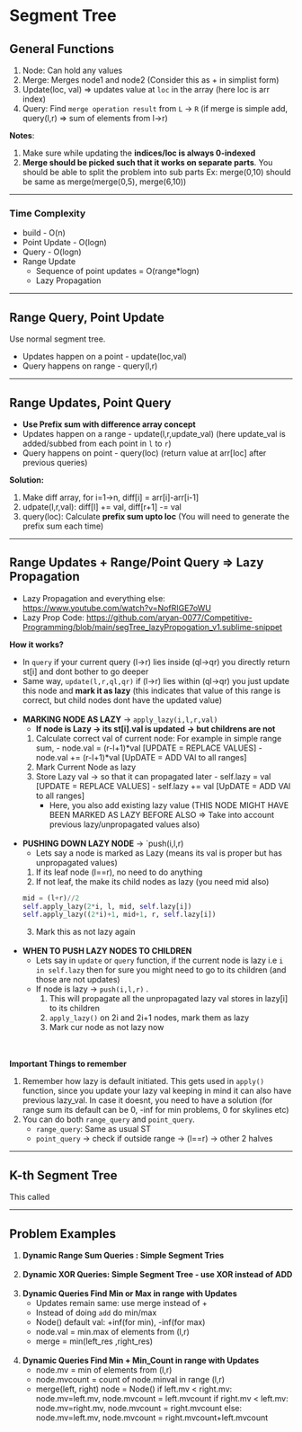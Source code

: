 
# Segment Tree
## General Functions
1. Node: Can hold any values
2. Merge: Merges node1 and node2 (Consider this as + in simplist form)
3. Update(loc, val) => updates value at `loc` in the array (here loc is arr index)
4. Query: Find `merge operation result` from `L` -> `R` (if merge is simple add, query(l,r) => sum of elements from l->r)

**Notes**:
1. Make sure while updating the **indices/loc is always 0-indexed**
2. **Merge should be picked such that it works on separate parts**. You should be able to split the problem into sub parts
  Ex: merge(0,10) should be same as merge(merge(0,5), merge(6,10))
---
### Time Complexity
- build - O(n)
- Point Update - O(logn)
- Query - O(logn)
- Range Update
  - Sequence of point updates = O(range*logn)
  - Lazy Propagation
---
## Range Query, Point Update
Use normal segment tree.
- Updates happen on a point - update(loc,val)
- Query happens on range - query(l,r)
---
## Range Updates, Point Query
- **Use Prefix sum with difference array concept**
- Updates happen on a range - update(l,r,update_val) (here update_val is added/subbed from each point in `l` to `r`)
- Query happens on point - query(loc) (return value at arr[loc] after previous queries)


**Solution:**
1. Make diff array, for i=1->n, diff[i] = arr[i]-arr[i-1]
2. udpate(l,r,val): diff[l] += val, diff[r+1] -= val
3. query(loc): Calculate **prefix sum upto loc** (You will need to generate the prefix sum each time)

---
## Range Updates +  Range/Point Query => Lazy Propagation
- Lazy Propagation and everything else: https://www.youtube.com/watch?v=NofRIGE7oWU
- Lazy Prop Code: https://github.com/aryan-0077/Competitive-Programming/blob/main/segTree_lazyPropogation_v1.sublime-snippet

**How it works?** 
- In `query` if your current query (l->r) lies inside (ql->qr) you directly return st[i] and dont bother to go deeper
- Same way, `update(l,r,ql,qr)` if (l->r) lies within (ql->qr) you just update this node and **mark it as lazy**
  (this indicates that value of this range is correct, but child nodes dont have the updated value)
<br><br>
- **MARKING NODE AS LAZY** -> `apply_lazy(i,l,r,val)`
	- **If node is Lazy -> its st[i].val is updated -> but childrens are not**
    1. Calculate correct val of current node: For example in simple range sum,
      - node.val = (r-l+1)*val [UPDATE = REPLACE VALUES]
      - node.val += (r-l+1)*val [UpDATE = ADD VAl to all ranges]
    2. Mark Current Node as lazy
    3. Store Lazy val -> so that it can propagated later
      - self.lazy = val [UPDATE = REPLACE VALUES]
      - self.lazy += val [UpDATE = ADD VAl to all ranges]
        - Here, you also add existing lazy value (THIS NODE MIGHT HAVE BEEN MARKED AS LAZY BEFORE ALSO => Take into account previous lazy/unpropagated values also)
<br><br>
-   **PUSHING DOWN LAZY NODE** -> `push(i,l,r)
	- Lets say a node is marked as Lazy (means its val is proper but has unpropagated values)
	1. If its leaf node (l==r), no need to do anything
	2. If not leaf, the make its child nodes as lazy (you need mid also)
	```py
	mid = (l+r)//2
    self.apply_lazy(2*i, l, mid, self.lazy[i])
    self.apply_lazy((2*i)+1, mid+1, r, self.lazy[i])
	```
	3. Mark this as not lazy again
<br><br>
- **WHEN TO PUSH LAZY NODES TO CHILDREN**
	- Lets say in `update` or `query` function, if the current node is lazy i.e `i in self.lazy` then for sure you might need to go to its children (and those are not updates)
	- If node is lazy ->   `push(i,l,r)` . 
		1. This will propagate all the unpropagated lazy val stores in lazy[i] to its children
		2. `apply_lazy()` on 2i and 2i+1 nodes, mark them as lazy
		3. Mark cur node as not lazy now

<br><br>
**Important Things to remember**
1. Remember how lazy is default initiated. This gets used in `apply()` function, since you update your lazy val keeping in mind it can also have previous lazy_val. In case it doesnt, you need to have a solution (for range sum its default can be 0, -inf for min problems, 0 for skylines etc)
2. You can do both `range_query` and `point_query`. 
	- `range_query`: Same as usual ST
	- `point_query` -> check if outside range -> (l==r) -> other 2 halves

---
## K-th Segment Tree

This called


---
## Problem Examples
1. **Dynamic Range Sum Queries : Simple Segment Tries**
<br><br>
2. **Dynamic XOR Queries: Simple Segment Tree - use XOR instead of ADD**
<br><br>
3. **Dynamic Queries Find Min or Max in range with Updates**
    - Updates remain same: use merge instead of +
    - Instead of doing `add` do min/max
    - Node() default val: +inf(for min), -inf(for max)
    - node.val = min.max of elements from (l,r)
    - merge = min(left_res ,right_res)
<br><br>
4. **Dynamic Queries Find Min + Min_Count in range with Updates**
    - node.mv = min of elements from (l,r)
    - node.mvcount = count of node.minval in range (l,r)
    - merge(left, right)
        node = Node()
        if left.mv < right.mv: node.mv=left.mv, node.mvcount = left.mvcount
        if right.mv < left.mv: node.mv=right.mv, node.mvcount = right.mvcount
        else: node.mv=left.mv, node.mvcount = right.mvcount+left.mvcount
